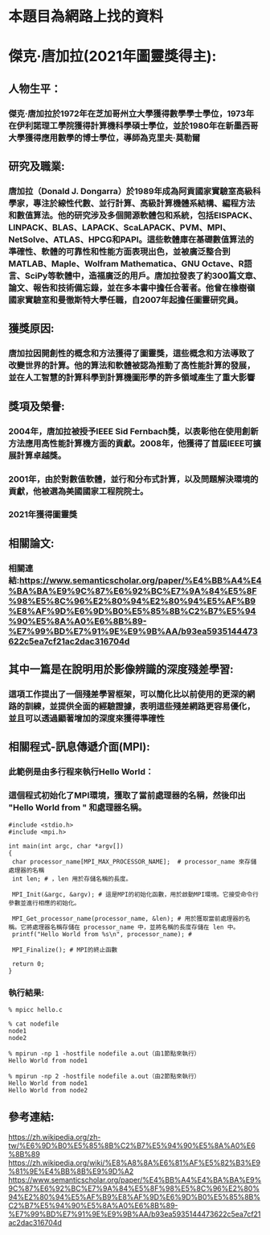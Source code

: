 # 本題目為網路上找的資料

# 傑克·唐加拉(2021年圖靈獎得主):

## 人物生平：
### 傑克·唐加拉於1972年在芝加哥州立大學獲得數學學士學位，1973年在伊利諾理工學院獲得計算機科學碩士學位，並於1980年在新墨西哥大學獲得應用數學的博士學位，導師為克里夫·莫勒爾

## 研究及職業:
### 唐加拉（Donald J. Dongarra）於1989年成為阿貢國家實驗室高級科學家，專注於線性代數、並行計算、高級計算機體系結構、編程方法和數值算法。他的研究涉及多個開源軟體包和系統，包括EISPACK、LINPACK、BLAS、LAPACK、ScaLAPACK、PVM、MPI、NetSolve、ATLAS、HPCG和PAPI。這些軟體庫在基礎數值算法的準確性、軟體的可靠性和性能方面表現出色，並被廣泛整合到MATLAB、Maple、Wolfram Mathematica、GNU Octave、R語言、SciPy等軟體中，造福廣泛的用戶。唐加拉發表了約300篇文章、論文、報告和技術備忘錄，並在多本書中擔任合著者。他曾在橡樹嶺國家實驗室和曼徹斯特大學任職，自2007年起擔任圖靈研究員。

## 獲獎原因:
### 唐加拉因開創性的概念和方法獲得了圖靈獎，這些概念和方法導致了改變世界的計算。他的算法和軟體被認為推動了高性能計算的發展，並在人工智慧的計算科學到計算機圖形學的許多領域產生了重大影響

## 獎項及榮譽:
### 2004年，唐加拉被授予IEEE Sid Fernbach獎，以表彰他在使用創新方法應用高性能計算機方面的貢獻。2008年，他獲得了首屆IEEE可擴展計算卓越獎。

### 2001年，由於對數值軟體，並行和分布式計算，以及問題解決環境的貢獻，他被選為美國國家工程院院士。

### 2021年獲得圖靈獎

## 相關論文:
### 相關連結:https://www.semanticscholar.org/paper/%E4%BB%A4%E4%BA%BA%E9%9C%87%E6%92%BC%E7%9A%84%E5%8F%98%E5%8C%96%E2%80%94%E2%80%94%E5%AF%B9%E8%AF%9D%E6%9D%B0%E5%85%8B%C2%B7%E5%94%90%E5%8A%A0%E6%8B%89-%E7%99%BD%E7%91%9E%E9%9B%AA/b93ea5935144473622c5ea7cf21ac2dac316704d

## 其中一篇是在說明用於影像辨識的深度殘差學習:
### 這項工作提出了一個殘差學習框架，可以簡化比以前使用的更深的網路的訓練，並提供全面的經驗證據，表明這些殘差網路更容易優化，並且可以透過顯著增加的深度來獲得準確性

## 相關程式-訊息傳遞介面(MPI):
### 此範例是由多行程來執行Hello World：
### 這個程式初始化了MPI環境，獲取了當前處理器的名稱，然後印出 "Hello World from " 和處理器名稱。
```
#include <stdio.h>
#include <mpi.h>

int main(int argc, char *argv[])
{
 char processor_name[MPI_MAX_PROCESSOR_NAME];  # processor_name 來存儲處理器的名稱
 int len; # ，len 用於存儲名稱的長度。

 MPI_Init(&argc, &argv); # 這是MPI的初始化函數，用於啟動MPI環境。它接受命令行參數並進行相應的初始化。

 MPI_Get_processor_name(processor_name, &len); # 用於獲取當前處理器的名稱。它將處理器名稱存儲在 processor_name 中，並將名稱的長度存儲在 len 中。
 printf("Hello World from %s\n", processor_name); # 
 
 MPI_Finalize(); # MPI的終止函數
 
 return 0;
}
```
### 執行結果:
```
% mpicc hello.c

% cat nodefile
node1
node2

% mpirun -np 1 -hostfile nodefile a.out（由1節點來執行）
Hello World from node1

% mpirun -np 2 -hostfile nodefile a.out（由2節點來執行）
Hello World from node1
Hello World from node2
```

## 參考連結:
https://zh.wikipedia.org/zh-tw/%E6%9D%B0%E5%85%8B%C2%B7%E5%94%90%E5%8A%A0%E6%8B%89
https://zh.wikipedia.org/wiki/%E8%A8%8A%E6%81%AF%E5%82%B3%E9%81%9E%E4%BB%8B%E9%9D%A2
https://www.semanticscholar.org/paper/%E4%BB%A4%E4%BA%BA%E9%9C%87%E6%92%BC%E7%9A%84%E5%8F%98%E5%8C%96%E2%80%94%E2%80%94%E5%AF%B9%E8%AF%9D%E6%9D%B0%E5%85%8B%C2%B7%E5%94%90%E5%8A%A0%E6%8B%89-%E7%99%BD%E7%91%9E%E9%9B%AA/b93ea5935144473622c5ea7cf21ac2dac316704d
